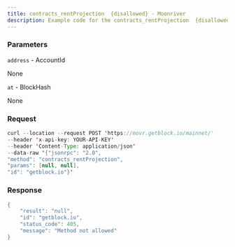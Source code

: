 ```yaml
---
title: contracts_rentProjection  {disallowed} - Moonriver
description: Example code for the contracts_rentProjection  {disallowed} json-rpc method. Сomplete guide on how to use contracts_rentProjection  {disallowed} json-rpc in GetBlock.io Web3 documentation.
---
```


### Parameters


`address` - AccountId

None

`at` - BlockHash

None

### Request

``` java
curl --location --request POST 'https://movr.getblock.io/mainnet/' 
--header 'x-api-key: YOUR-API-KEY' 
--header 'Content-Type: application/json' 
--data-raw '{"jsonrpc": "2.0",
"method": "contracts_rentProjection",
"params": [null, null],
"id": "getblock.io"}'
```

###  Response

``` java
{
    "result": "null",
    "id": "getblock.io",
    "status_code": 405,
    "message": "Method not allowed"
}
```


